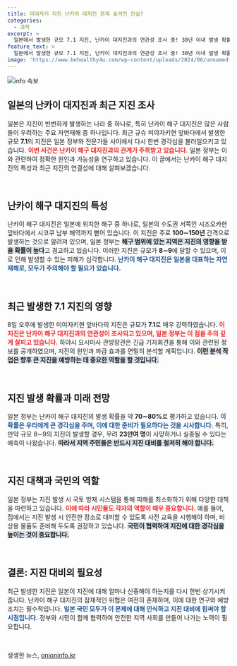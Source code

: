 ```yaml
---
title: 미야자키 지진 난카이 대지진 관계 숨겨진 진실?
categories:
  - 과학
excerpt: >
  일본에서 발생한 규모 7.1 지진, 난카이 대지진과의 연관성 조사 중! 30년 이내 발생 확률 70∼80%, 최대 23만명 사망 예상! 지금 바로 확인하세요!
feature_text: >
  일본에서 발생한 규모 7.1 지진, 난카이 대지진과의 연관성 조사 중! 30년 이내 발생 확률 70∼80%, 최대 23만명 사망 예상! 지금 바로 확인하세요!
image: 'https://www.behealthy4u.com/wp-content/uploads/2024/06/unnamed-file.png'
---
```


<p><img src="https://www.behealthy4u.com/wp-content/uploads/2024/06/unnamed-file.png" alt="info 속보" /></p>

<h2 data-ke-size="size26">일본의 난카이 대지진과 최근 지진 조사</h2>

<p data-ke-size="size16">일본은 지진이 빈번하게 발생하는 나라 중 하나로, 특히 난카이 해구 대지진은 많은 사람들이 우려하는 주요 자연재해 중 하나입니다. 최근 규슈 미야자키현 앞바다에서 발생한 규모 <b>7.1</b>의 지진은 일본 정부와 전문가들 사이에서 다시 한번 경각심을 불러일으키고 있습니다. <b><span style="color: #ee2323;">이번 사건은 난카이 해구 대지진과의 관계가 주목받고 있습니다.</span></b> 일본 정부는 이와 관련하여 정확한 원인과 가능성을 연구하고 있습니다. 이 글에서는 난카이 해구 대지진의 특성과 최근 지진의 연결성에 대해 살펴보겠습니다.</p>

<p data-ke-size="size16">&nbsp;</p>

<h2 data-ke-size="size26">난카이 해구 대지진의 특성</h2>

<p data-ke-size="size16">난카이 해구 대지진은 일본에 위치한 해구 중 하나로, 일본의 수도권 서쪽인 시즈오카현 앞바다에서 시코쿠 남부 해역까지 뻗어 있습니다. 이 지진은 주로 <b>100∼150년</b> 간격으로 발생하는 것으로 알려져 있으며, 일본 정부는 <b><span style="background-color: #21538527;">해구 범위에 있는 지역은 지진의 영향을 받을 확률이 높다</span></b>고 경고하고 있습니다. 이러한 지진은 규모가 <b>8∼9</b>에 달할 수 있으며, 이로 인해 발생할 수 있는 피해가 심각합니다. <b><span style="color: #1a5490;">난카이 해구 대지진은 일본을 대표하는 자연재해로, 모두가 주의해야 할 필요가 있습니다.</span></b></p>

<p data-ke-size="size16">&nbsp;</p>

<h2 data-ke-size="size26">최근 발생한 7.1 지진의 영향</h2>

<p data-ke-size="size16">8일 오후에 발생한 미야자키현 앞바다의 지진은 규모가 <b>7.1</b>로 매우 강력하였습니다. <b><span style="color: #ee2323;">이 지진은 난카이 해구 대지진과의 연관성이 조사되고 있으며, 일본 정부는 이 점을 주의 깊게 살피고 있습니다.</span></b> 하야시 요시마사 관방장관은 긴급 기자회견을 통해 이와 관련된 정보를 공개하였으며, 지진의 원인과 파급 효과를 면밀히 분석할 계획입니다. <b><span style="background-color: #21538527;">이런 분석 작업은 향후 큰 지진을 예방하는 데 중요한 역할을 할 것입니다.</span></b></p>

<p data-ke-size="size16">&nbsp;</p>

<h2 data-ke-size="size26">지진 발생 확률과 미래 전망</h2>

<p data-ke-size="size16">일본 정부는 난카이 해구 대지진의 발생 확률을 약 <b>70∼80%</b>로 평가하고 있습니다. <b><span style="color: #1a5490;">이 확률은 우리에게 큰 경각심을 주며, 이에 대한 준비가 필요하다는 것을 시사합니다.</span></b> 특히, 만약 규모 8∼9의 지진이 발생할 경우, 무려 <b>23만여 명</b>이 사망하거나 실종될 수 있다는 예측이 나왔습니다. <b><span style="background-color: #21538527;">따라서 지역 주민들은 반드시 지진 대비를 철저히 해야 합니다.</span></b></p>

<p data-ke-size="size16">&nbsp;</p>

<h2 data-ke-size="size26">지진 대책과 국민의 역할</h2>

<p data-ke-size="size16">일본 정부는 지진 발생 시 국토 방재 시스템을 통해 피해를 최소화하기 위해 다양한 대책을 마련하고 있습니다. <b><span style="color: #ee2323;">이에 따라 시민들도 각자의 역할이 매우 중요합니다.</span></b> 예를 들어, 집에서는 지진 발생 시 안전한 장소로 대피할 수 있도록 사전 교육을 시행해야 하며, 비상용 물품도 준비해 두도록 권장하고 있습니다. <b><span style="background-color: #21538527;">국민이 협력하여 지진에 대한 경각심을 높이는 것이 중요합니다.</span></b></p>

<p data-ke-size="size16">&nbsp;</p>

<h2 data-ke-size="size26">결론: 지진 대비의 필요성</h2>

<p data-ke-size="size16">최근 발생한 지진은 일본이 지진에 대해 얼마나 신중해야 하는지를 다시 한번 상기시켜 줍니다. 난카이 해구 대지진의 잠재적인 위협은 여전히 존재하며, 이에 대한 연구와 예방 조치는 필수적입니다. <b><span style="color: #1a5490;">일본 국민 모두가 이 문제에 대해 인식하고 지진 대비에 힘써야 할 시점입니다.</span></b> 정부와 시민이 함께 협력하여 안전한 지역 사회를 만들어 나가는 노력이 필요합니다.</p>

<p data-ke-size="size16">&nbsp;</p>
생생한 뉴스, <a href="https://onioninfo.kr" rel="dofollow">onioninfo.kr</a>


